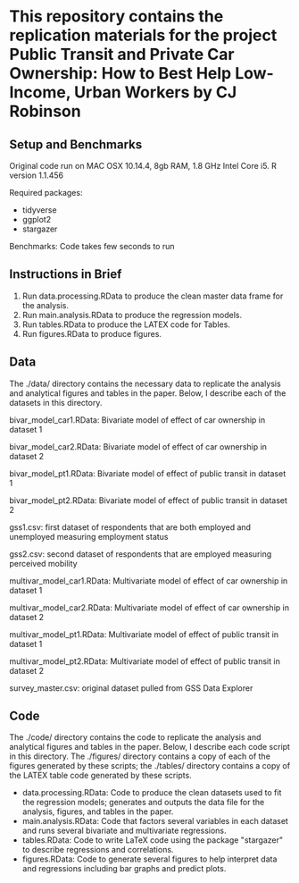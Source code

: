 # This repository contains the replication materials for the project Public Transit and Private Car Ownership: How to Best Help Low-Income, Urban Workers by CJ Robinson

## Setup and Benchmarks

Original code run on MAC OSX 10.14.4, 8gb RAM, 1.8 GHz Intel Core i5. R version 1.1.456 

Required packages:
* tidyverse
* ggplot2
* stargazer

Benchmarks: Code takes few seconds to run

## Instructions in Brief

1. Run data.processing.RData to produce the clean master data
frame for the analysis.
2. Run main.analysis.RData to produce the regression models.
3. Run tables.RData to produce the LATEX code for Tables.
4. Run figures.RData to produce figures.


## Data

The ./data/ directory
contains the necessary data to replicate the analysis and analytical
figures and tables in the paper. Below, I describe each of the
datasets in this directory.

bivar_model_car1.RData: Bivariate model of effect of car ownership in dataset 1

bivar_model_car2.RData: Bivariate model of effect of car ownership in dataset 2

bivar_model_pt1.RData: Bivariate model of effect of public transit in dataset 1

bivar_model_pt2.RData: Bivariate model of effect of public transit in dataset 2

gss1.csv: first dataset of respondents that are both employed and unemployed measuring employment status

gss2.csv: second dataset of respondents that are employed measuring perceived mobility

multivar_model_car1.RData: Multivariate model of effect of car ownership in dataset 1

multivar_model_car2.RData: Multivariate model of effect of car ownership in dataset 2

multivar_model_pt1.RData: Multivariate model of effect of public transit in dataset 1

multivar_model_pt2.RData: Multivariate model of effect of public transit in dataset 2

survey_master.csv: original dataset pulled from GSS Data Explorer

## Code

The ./code/ directory
contains the code to replicate the analysis and analytical figures
and tables in the paper. Below, I describe each code script in this
directory. The ./figures/ directory contains a copy of each of
the figures generated by these scripts; the ./tables/ directory
contains a copy of the LATEX table code generated by these
scripts.

* data.processing.RData: Code to produce the clean datasets
used to fit the regression models; generates and outputs the
data file for the analysis, figures, and tables in the paper.
* main.analysis.RData: Code that factors several variables in each dataset and runs several bivariate and multivariate regressions.
* tables.RData: Code to write LaTeX code using the package "stargazer" to describe regressions and correlations.
* figures.RData: Code to generate several figures to help interpret data and regressions including bar graphs and predict plots.
